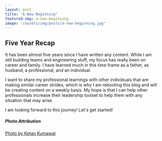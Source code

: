 ```yaml
---
layout: post
title: "A New Beginning"
featured-img: a-new-beginning
image: "/assets/img/posts/a-new-beginning.jpg"
---
```


## Five Year Recap
It has been almost five years since I have written any content. While I am still
building teams and engineering stuff, my focus has really been on career and
family. I have learned much in this time frame as a father, as husband, a
professional, and an individual.

I want to share my professional learnings with other individuals that are making
similar career strides, which is why I am rebooting this blog and will be
creating content on a weekly basis. My hope is that I can help other
professionals increase their leadership toolset to help them with any situation
that may arise.

I am looking forward to this journey! Let's get started!

##### Photo Attribution
[Photo by Ketan Kumawat](https://www.pexels.com/photo/gray-wooden-bridge-724955/)
